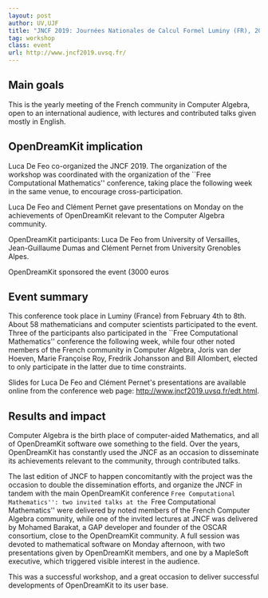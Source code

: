 ```yaml
---
layout: post
author: UV,UJF
title: "JNCF 2019: Journées Nationales de Calcul Formel Luminy (FR), 2019-02-04 to 2019-02-08"
tag: workshop
class: event
url: http://www.jncf2019.uvsq.fr/
---
```

  
## Main goals

 This is the yearly meeting of the French community in
Computer Algebra, open to an international audience, with lectures and
contributed talks given mostly in English.

## OpenDreamKit implication

 Luca De Feo co-organized the JNCF 2019. The
organization of the workshop was coordinated with the organization of
the ``Free Computational Mathematics'' conference, taking place the
following week in the same venue, to encourage cross-participation.

Luca De Feo and Clément Pernet gave presentations on Monday on the
achievements of OpenDreamKit relevant to the Computer Algebra
community.

OpenDreamKit participants: Luca De Feo from University of Versailles,
Jean-Guillaume Dumas and Clément Pernet from University Grenobles
Alpes.

OpenDreamKit sponsored the event (3000 euros 

## Event summary

 This conference took place in Luminy (France) from
February 4th to 8th. About 58 mathematicians and computer scientists
participated to the event. Three of the participants also participated
in the ``Free Computational Mathematics'' conference the following
week, while four other noted members of the French community in
Computer Algebra, Joris van der Hoeven, Marie Françoise Roy, Fredrik
Johansson and Bill Allombert, elected to only participate in the latter
due to time constraints.

Slides for Luca De Feo and Clément Pernet's presentations are
available online from the conference web page:
http://www.jncf2019.uvsq.fr/edt.html.

## Results and impact

 Computer Algebra is the birth place of
computer-aided Mathematics, and all of OpenDreamKit software owe something to
the field. Over the years, OpenDreamKit has constantly used the JNCF as an
occasion to disseminate its achievements relevant to the community,
through contributed talks.

The last edition of JNCF to happen concomitantly with the project was
the occasion to double the dissemination efforts, and organize the
JNCF in tandem with the main OpenDreamKit conference ``Free Computational
Mathematics'': two invited talks at the ``Free Computational
Mathematics'' were delivered by noted members of the French Computer
Algebra community, while one of the invited lectures at JNCF was
delivered by Mohamed Barakat, a GAP developer and founder of the OSCAR
consortium, close to the OpenDreamKit community. A full session was devoted to
mathematical software on Monday afternoon, with two presentations
given by OpenDreamKit members, and one by a MapleSoft executive, which
triggered visible interest in the audience.

This was a successful workshop, and a great occasion to deliver 
successful developments of OpenDreamKit to its user base.

